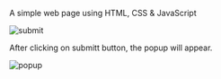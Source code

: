 A simple web page using HTML, CSS & JavaScript

![submit](https://user-images.githubusercontent.com/85480387/198113637-4a58034e-5a41-4cc7-a68d-e9523ac4e097.jpg)

After clicking on submitt button, the popup will appear.

![popup](https://user-images.githubusercontent.com/85480387/198113661-51577508-6b2d-4cbb-babf-7e90317a1c7a.jpg)

